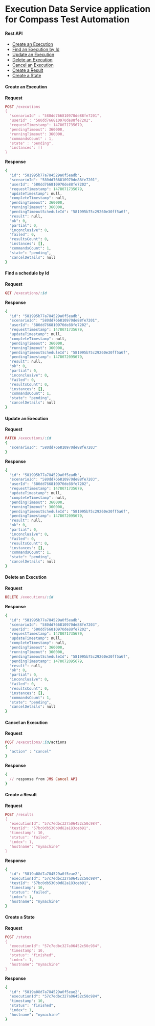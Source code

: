 # Execution Data Service application for Compass Test Automation

#### Rest API
* [Create an Execution](#create-an-execution)
* [Find an Execution by Id](#find-an-execution-by-id)
* [Update an Execution](#update-an-execution)
* [Delete an Execution](#delete-an-execution)
* [Cancel an Execution](#cancel-an-execution)
* [Create a Result](#create-a-result)
* [Create a State](#create-a-state)

#### Create an Execution
**Request**
```ruby
POST /executions
{
  "scenarioId" : "580dd766810970de88fe7201",
  "userId" : "580dd766810970de88fe7202",
  "requestTimestamp": 1478071735679,
  "pendingTimeout": 360000,
  "runningTimeout": 360000,
  "commandsCount" : 1,
  "state" : "pending",
  "instances": []
}
```

**Response**
```ruby
{
  "id": "581995b77a784529a0f5eadb",
  "scenarioId": "580dd766810970de88fe7201",
  "userId": "580dd766810970de88fe7202",
  "requestTimestamp": 1478071735679,
  "updateTimestamp": null,
  "completeTimestamp": null,
  "pendingTimeout": 360000,
  "runningTimeout": 360000,
  "pendingTimeoutScheduleId": "581995b75c29260e30ff5a6f",
  "result": null,
  "ok": 0,
  "partial": 0,
  "inconclusive": 0,
  "failed": 0,
  "resultsCount": 0,
  "instances": [],
  "commandsCount": 1,
  "state": "pending",
  "cancelDetails": null
}
```

#### Find a schedule by Id
**Request**
```ruby
GET /executions/:id
```
**Response**
```ruby
{
  "id": "581995b77a784529a0f5eadb",
  "scenarioId": "580dd766810970de88fe7201",
  "userId": "580dd766810970de88fe7202",
  "requestTimestamp": 1478071735679,
  "updateTimestamp": null,
  "completeTimestamp": null,
  "pendingTimeout": 360000,
  "runningTimeout": 360000,
  "pendingTimeoutScheduleId": "581995b75c29260e30ff5a6f",
  "pendingTimestamp": 1478072095679,
  "result": null,
  "ok": 0,
  "partial": 0,
  "inconclusive": 0,
  "failed": 0,
  "resultsCount": 0,
  "instances": [],
  "commandsCount": 1,
  "state": "pending",
  "cancelDetails": null
}
```

#### Update an Execution
**Request**
```ruby
PATCH /executions/:id
{
  "scenarioId": "580dd766810970de88fe7203"
}
```
**Response**
```ruby
{
  "id": "581995b77a784529a0f5eadb",
  "scenarioId": "580dd766810970de88fe7203",
  "userId": "580dd766810970de88fe7202",
  "requestTimestamp": 1478071735679,
  "updateTimestamp": null,
  "completeTimestamp": null,
  "pendingTimeout": 360000,
  "runningTimeout": 360000,
  "pendingTimeoutScheduleId": "581995b75c29260e30ff5a6f",
  "pendingTimestamp": 1478072095679,
  "result": null,
  "ok": 0,
  "partial": 0,
  "inconclusive": 0,
  "failed": 0,
  "resultsCount": 0,
  "instances": [],
  "commandsCount": 1,
  "state": "pending",
  "cancelDetails": null
}
```

#### Delete an Execution
**Request**
```ruby
DELETE /executions/:id
```
**Response**
```ruby
{
  "id": "581995b77a784529a0f5eadb",
  "scenarioId": "580dd766810970de88fe7203",
  "userId": "580dd766810970de88fe7202",
  "requestTimestamp": 1478071735679,
  "updateTimestamp": null,
  "completeTimestamp": null,
  "pendingTimeout": 360000,
  "runningTimeout": 360000,
  "pendingTimeoutScheduleId": "581995b75c29260e30ff5a6f",
  "pendingTimestamp": 1478072095679,
  "result": null,
  "ok": 0,
  "partial": 0,
  "inconclusive": 0,
  "failed": 0,
  "resultsCount": 0,
  "instances": [],
  "commandsCount": 1,
  "state": "pending",
  "cancelDetails": null
}
```

#### Cancel an Execution
**Request**
```ruby
POST /executions/:id/actions
{
  "action" : "cancel"
}
```

**Response**
```ruby
{
  // response from JMS Cancel API
}
```

#### Create a Result
**Request**
```ruby
POST /results
{
  "executionId": "57c7edbc327a06452c50c984",
  "testId": "57bc0db530b0d82a183ceb91",
  "timestamp": 10,
  "status": "failed",
  "index": 1,
  "hostname": "mymachine"
}
```
**Response**
```ruby
{
  "id": "5819a08d7a784529a0f5eae2",
  "executionId": "57c7edbc327a06452c50c984",
  "testId": "57bc0db530b0d82a183ceb91",
  "timestamp": 10,
  "status": "failed",
  "index": 1,
  "hostname": "mymachine"
}
```

#### Create a State
**Request**
```ruby
POST /states
{
  "executionId": "57c7edbc327a06452c50c984",
  "timestamp": 10,
  "status": "finished",
  "index": 1,
  "hostname": "mymachine"
}
```
**Response**
```ruby
{
  "id": "5819a08d7a784529a0f5eae2",
  "executionId": "57c7edbc327a06452c50c984",
  "timestamp": 10,
  "status": "finished",
  "index": 1,
  "hostname": "mymachine"
}
```
